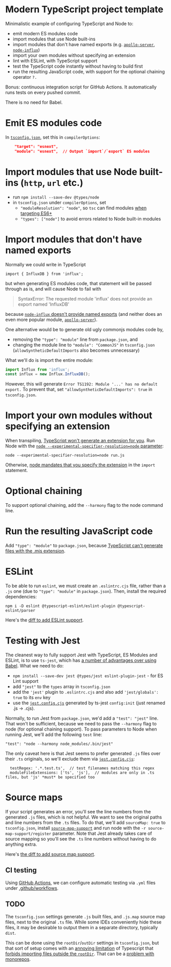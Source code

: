 # Modern TypeScript project template

Minimalistic example of configuring TypeScript and Node to:
* emit modern ES modules code
* import modules that use Node built-ins
* import modules that don't have named exports (e.g. [`apollo-server`](https://github.com/apollographql/apollo-server/issues/1356#issuecomment-565277759), [`node-influx`](https://github.com/node-influx/node-influx/issues/298))
* import your own modules without specifying an extension
* lint with ESLint, with TypeScript support
* test the TypeScript code instantly without having to build first
* run the resulting JavaScript code, with support for the optional chaining operator `?.`

Bonus: continuous integration script for GitHub Actions. It automatically runs tests on every pushed commit.

There is no need for Babel.

# Emit ES modules code

In [`tsconfig.json`](tsconfig.json), set this in `compilerOptions`:

```json
    "target": "esnext",
    "module": "esnext",  // Output `import`/`export` ES modules
```


# Import modules that use Node built-ins (`http`, `url` etc.)

* run `npm install --save-dev @types/node`
* in `tsconfig.json` under `compilerOptions`, set
  * `"moduleResolution": "node"`, so `tsc` can find modules [when targeting ES6+](https://github.com/Microsoft/TypeScript/issues/8189) 
  * `"types": ["node"]` to avoid errors related to Node built-in modules  


# Import modules that don't have named exports

Normally we could write in TypeScript

    import { InfluxDB } from 'influx';

but when generating ES modules code, that statement will be passed through as is, and will cause Node to fail with

> SyntaxError: The requested module 'influx' does not provide an export named 'InfluxDB'

because [`node-influx` doesn't provide named exports](https://github.com/node-influx/node-influx/issues/298) (and neither does an even more popular module, [`apollo-server`](https://github.com/apollographql/apollo-server/issues/1356#issuecomment-565277759)).

One alternative would be to generate old ugly commonjs modules code by,

* removing the `"type": "module"` line from `package.json`, and
* changing the module line to `"module": "CommonJS"` in `tsconfig.json` (`allowSyntheticDefaultImports` also becomes unnecessary)

What we'll do is import the entire module:

```js
import Influx from 'influx';
const influx = new Influx.InfluxDB();
```

However, this will generate `Error TS1192: Module '...' has no default export.` To prevent that, set `"allowSyntheticDefaultImports": true` in `tsconfig.json`.


# Import your own modules without specifying an extension

When transpiling, [TypeScript won't generate an extension for you](https://github.com/microsoft/TypeScript/issues/16577). Run Node with the [`node --experimental-specifier-resolution=node` parameter](https://nodejs.org/api/cli.html#cli_experimental_specifier_resolution_mode):

    node --experimental-specifier-resolution=node run.js
    
Otherwise, [node mandates that you specify the extension](https://nodejs.org/api/esm.html#esm_mandatory_file_extensions) in the `import` statement.


# Optional chaining

To support optional chaining, add the `--harmony` flag to the node command line.


# Run the resulting JavaScript code

Add `"type": "module"` to `package.json`, because [TypeScript can't generate files with the .mjs extension](https://github.com/microsoft/TypeScript/issues/18442#issuecomment-581738714).


# ESLint

To be able to run `eslint`, we must create an `.eslintrc.cjs` file, rather than a `.js` one (due to `"type": "module"` in `package.json`). Then, install the required dependencies:

    npm i -D eslint @typescript-eslint/eslint-plugin @typescript-eslint/parser

Here's the [diff to add ESLint support](https://github.com/dandv/typescript-modern-project/commit/f816fe6e8d83ce554bd3066ac6638fb4406e917f).
 

# Testing with Jest

The cleanest way to fully support Jest with TypeScript, ES Modules and ESLint, is to use `ts-jest`, which has [a number of advantages over using Babel](https://github.com/kulshekhar/ts-jest#ts-jest). What we need to do:

* `npm install --save-dev jest @types/jest eslint-plugin-jest` - for ES Lint support
* add `"jest"` to the `types` array in `tsconfig.json`
* add the `'jest'` plugin to `.eslintrc.cjs` and also add `'jest/globals': true` to its `env` key
* use the [`jest.config.cjs`](jest.config.cjs) generated by ts-jest `config:init` (just renamed .js -> .cjs).

Normally, to run Jest from `package.json`, we'd add a `"test": "jest"` line. That won't be sufficient, because we need to pass the `--harmony` flag to node (for optional chaining support). 
To pass parameters to Node when running Jest, we'll add the following `test` line:

    "test": "node --harmony node_modules/.bin/jest"

The only caveat here is that Jest seems to prefer generated `.js` files over their `.ts` originals, so we'll exclude them via [`jest.config.cjs`](jest.config.cjs):

```
  testRegex: '.*.test.ts',  // test filenames matching this regex
  moduleFileExtensions: ['ts', 'js'],  // modules are only in .ts files, but 'js' *must* be specified too
``` 


# Source maps

If your script generates an error, you'll see the line numbers from the generated `.js` files, which is not helpful. We want to see the original paths and line numbers from the `.ts` files. To do that, we'll add `sourceMap: true` to `tsconfig.json`, install [`source-map-support`](https://www.npmjs.com/package/source-map-support) and run node with the `-r source-map-support/register` parameter. Note that Jest already takes care of source mapping so you'll see the `.ts` line numbers without having to do anything extra.
 
Here's [the diff to add source map support](https://github.com/dandv/typescript-modern-project/commit/4e31278833f2ce07f474d9c6348bb4509082ee97).


## CI testing

Using [GitHub Actions](https://github.com/features/actions), we can configure automatic testing via `.yml` files under [.github/workflows](.github/workflows).


## TODO

The `tsconfig.json` settings generate `.js` built files, and `.js.map` source map files, next to the original `.ts` file. While some IDEs conveniently hide these files, it may be desirable to output them in a separate directory, typically `dist`.

 This can be done using the `rootDir`/`outDir` settings in `tsconfig.json`, but that sort of setup comes with an [annoying limitation](https://github.com/microsoft/TypeScript/issues/9858) of Typescript that [forbids importing files outside the `rootDir`](https://stackoverflow.com/questions/52121725/maintain-src-folder-structure-when-building-to-dist-folder-with-typescript-3). That can be a [problem with monorepos](https://github.com/microsoft/TypeScript/issues/17611).
